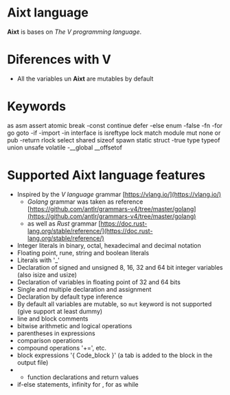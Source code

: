 # Aixt language
**Aixt** is bases on _The V programming language_.

# Diferences with V
- All the variables un **Aixt** are mutables by default

# Keywords
as
asm
assert
atomic
break
-const
continue
defer
-else
enum
-false
-fn
-for
go
goto
-if
-import
-in
interface
is
isreftype
lock
match
module
mut
none
or
pub
-return
rlock
select
shared
sizeof
spawn
static
struct
-true
type
typeof
union
unsafe
volatile
-__global
__offsetof




# Supported Aixt language features
    
- Inspired by the _V language_ grammar [https://vlang.io/](https://vlang.io/)
    - _Golang_ grammar was taken as reference [https://github.com/antlr/grammars-v4/tree/master/golang](https://github.com/antlr/grammars-v4/tree/master/golang)
    - as well as _Rust_ grammar [https://doc.rust-lang.org/stable/reference/](https://doc.rust-lang.org/stable/reference/)
- Integer literals in binary, octal, hexadecimal and decimal notation
- Floating point, rune, string and boolean literals
- Literals with '_'
- Declaration of signed and unsigned 8, 16, 32 and 64 bit integer variables (also isize and usize)
- Declaration of variables in floating point of 32 and 64 bits
- Single and multiple declaration and assignment
- Declaration by default type inference
- By default all variables are mutable, so `mut` keyword is not supported (give support at least dummy)
- line and block comments
- bitwise arithmetic and logical operations
- parentheses in expressions
- comparison operations
- compound operations '+=', etc.
- block expressions '{ Code_block }' (a tab is added to the block in the output file)
- - function declarations and return values
- if-else statements, infinity for , for as while